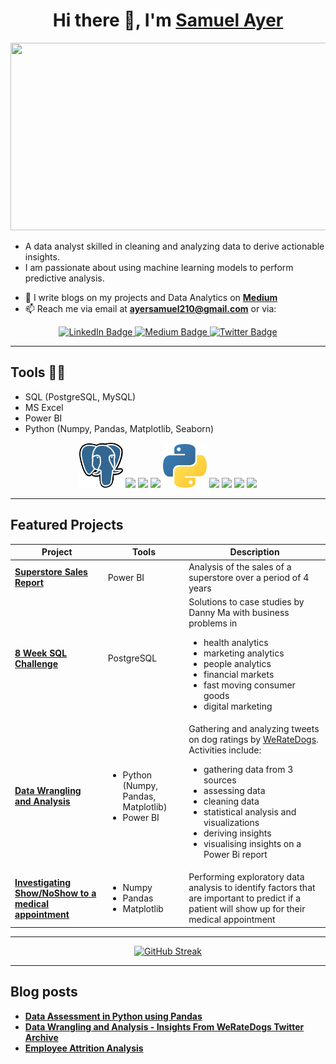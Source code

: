 <div align="center">
  
# Hi there :wave:, I'm [Samuel Ayer](https://www.linkedin.com/in/samuel-t-ayer-3a278b221/)
</div>

<div align="center">
  <img src="https://media.giphy.com/media/dWesBcTLavkZuG35MI/giphy.gif" width="600" height="300"/>
</div>


* A data analyst skilled in cleaning and analyzing data to derive actionable insights. 
* I am passionate about using machine learning models to perform predictive analysis.

- 📝 I write blogs on my projects and Data Analytics on **[Medium](https://medium.com/@ayersamuel07)**
- 📫 Reach me via email at **[ayersamuel210@gmail.com](ayersamuel210@gmail.com)** or via:

<div align="center" id="badges">
  <a href="https://www.linkedin.com/in/samuel-t-ayer-3a278b221/">
    <img src="https://img.shields.io/badge/LinkedIn-blue?style=for-the-badge&logo=linkedin&logoColor=white" alt="LinkedIn Badge"/>
  </a>
  <a href="https://medium.com/@ayersamuel07">
    <img src="https://img.shields.io/badge/Medium-black?logo=medium&logoColor=white&style=for-the-badge" alt="Medium Badge"/>
  </a>
  <a href="https://twitter.com/samuelayer07">
    <img src="https://img.shields.io/badge/Twitter-blue?style=for-the-badge&logo=twitter&logoColor=white" alt="Twitter Badge"/>
  </a>
</div>



-----------------------------

## Tools :man_technologist:

* SQL (PostgreSQL, MySQL)
* MS Excel
* Power BI
* Python (Numpy, Pandas, Matplotlib, Seaborn)

<p align="center">
  <img src="https://raw.githubusercontent.com/tuyojr/tuyojr/main/images/postgres.png" width="70" />
  <img src="https://pngimg.com/uploads/mysql/mysql_PNG22.png"width="70" />
  <img src="https://store-images.s-microsoft.com/image/apps.9729.14405452487353876.a6612b1c-3bfc-46da-ad7e-0dd83b65757d.be9b17fe-9781-42f6-9a3e-4914ef774843?mode=scale&q=90&h=300&w=300" width="70" />
  <img src="https://e7.pngegg.com/pngimages/108/891/png-clipart-microsoft-excel-computer-icons-export-microsoft-angle-logo-thumbnail.png" width="70" />
  <img src="https://raw.githubusercontent.com/tuyojr/tuyojr/main/images/python.png" width="70" /> 
   <img src="https://www.pngkey.com/png/detail/96-961478_in-order-to-show-how-holoviews-works-well.png" width="70" /> 
  <img src="https://numfocus.org/wp-content/uploads/2016/07/pandas-logo-300.png" width="70" />
  <img src="https://onlineidealab.com/wp-content/uploads/matplotlib.png" width="70" /> 
   <img src="https://seaborn.pydata.org/_images/logo-tall-lightbg.svg" width="70" />  
</p>

--------------------------------------

 ## Featured Projects
  
|Project|Tools |Description|
|----------|------------|------------|
|**[Superstore Sales Report](https://github.com/Outis09/Superstore-Sales-Report)**| Power BI| Analysis of the sales of a superstore over a period of 4 years|
|**[8 Week SQL Challenge](https://github.com/Outis09/8-Week-SQL-Challenge)**| PostgreSQL| Solutions to case studies by Danny Ma with business problems in <ul><li>health analytics</li><li>marketing analytics</li><li>people analytics</li><li>financial markets</li><li>fast moving consumer goods</li><li>digital marketing</li></ul>
|**[Data Wrangling and Analysis](https://github.com/Outis09/Data-Wrangling-and-Analysis)**|<ul><li>Python (Numpy, Pandas, Matplotlib)</li><li>Power BI</li>| Gathering and analyzing tweets on dog ratings by [WeRateDogs](https://twitter.com/dog_rates). Activities include:<ul><li>gathering data from 3 sources</li><li>assessing data</li><li>cleaning data</li><li>statistical analysis and visualizations</li><li>deriving insights</li><li>visualising insights on a Power Bi report</li></ul>
|**[Investigating Show/NoShow to a medical appointment](https://github.com/Outis09/Investiagating-medical-dataset)**| <ul><li>Numpy</li><li>Pandas</li><li>Matplotlib</li></ul>| Performing exploratory data analysis to identify factors that are important to predict if a patient will show up for their medical appointment

--------------------------------------

<div align="center">

[![GitHub Streak](https://streak-stats.demolab.com/?user=Outis09&theme=tokyonight_duo)](https://git.io/streak-stats)
 
</div>

  ---------------------------------------------------
  
## Blog posts
* **[Data Assessment in Python using Pandas](https://medium.com/@ayersamuel07/data-assessment-in-python-using-pandas-b47318f42aef)** 
* **[Data Wrangling and Analysis - Insights From WeRateDogs Twitter Archive](https://medium.com/@ayersamuel07/data-wrangling-and-analysis-insights-from-weratedogs-twitter-archive-28bc9d3862c9)**
* **[Employee Attrition Analysis](https://medium.com/@ayersamuel07/employee-attrition-analysis-8f96a8d8126?source=user_profile---------0----------------------------)**

<!---
Outis09/Outis09 is a ✨ special ✨ repository because its `README.md` (this file) appears on your GitHub profile.
You can click the Preview link to take a look at your changes.
--->
